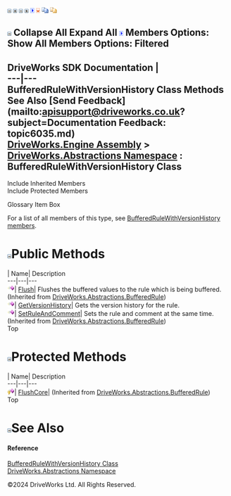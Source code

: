 ![](dotnetimages/collapse.gif) ![](dotnetimages/expand.gif) ![](dotnetimages/collapse.gif) ![](dotnetimages/expand.gif) ![](dotnetimages/drpdown.gif) ![](dotnetimages/drpdown_orange.gif) ![](dotnetimages/copycode.gif) ![](dotnetimages/copycodeHighlight.gif)

![](dotnetimages/collapse.gif) Collapse All Expand All ![](dotnetimages/drpdown.gif) Members Options: Show All  Members Options: Filtered   
---  
DriveWorks SDK Documentation  |   
---|---  
BufferedRuleWithVersionHistory Class Methods   
See Also [Send Feedback](mailto:apisupport@driveworks.co.uk?subject=Documentation Feedback: topic6035.md)  
[DriveWorks.Engine Assembly](topic2156.md) > [DriveWorks.Abstractions Namespace](topic5939.md) : BufferedRuleWithVersionHistory Class  
---  
  
Include Inherited Members    
Include Protected Members    


Glossary Item Box

For a list of all members of this type, see [BufferedRuleWithVersionHistory members](topic6036.md).

# ![](dotnetimages/collapse.gif)Public Methods

| Name| Description  
---|---|---  
![Public Method](dotnetimages/publicMethod.gif)| [Flush](topic6024.md)| Flushes the buffered values to the rule which is being buffered. (Inherited from [DriveWorks.Abstractions.BufferedRule](topic6017.md))  
![Public Method](dotnetimages/publicMethod.gif)| [GetVersionHistory](topic6042.md)| Gets the version history for the rule.   
![Public Method](dotnetimages/publicMethod.gif)| [SetRuleAndComment](topic6026.md)| Sets the rule and comment at the same time. (Inherited from [DriveWorks.Abstractions.BufferedRule](topic6017.md))  
Top

# ![](dotnetimages/collapse.gif)Protected Methods

| Name| Description  
---|---|---  
![Protected Method](dotnetimages/protectedMethod.gif)| [FlushCore](topic6025.md)|  (Inherited from [DriveWorks.Abstractions.BufferedRule](topic6017.md))  
Top

# ![](dotnetimages/collapse.gif)See Also

#### Reference

[BufferedRuleWithVersionHistory Class](topic6035.md)   
[DriveWorks.Abstractions Namespace](topic5939.md)

©2024 DriveWorks Ltd. All Rights Reserved.
